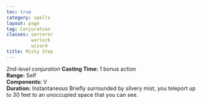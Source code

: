 ```yaml
---
toc: true
category: spells
layout: page
tag: Conjuration
classes: sorcerer
         warlock
         wizard
title: Misty Step 
---
```

_2nd-level conjuration_ 
**Casting Time:** 1 bonus action    
**Range:** Self    
**Components:** V    
**Duration:** Instantaneous 
Briefly surrounded by silvery mist, you teleport up to 30 feet to an unoccupied space that you can see. 